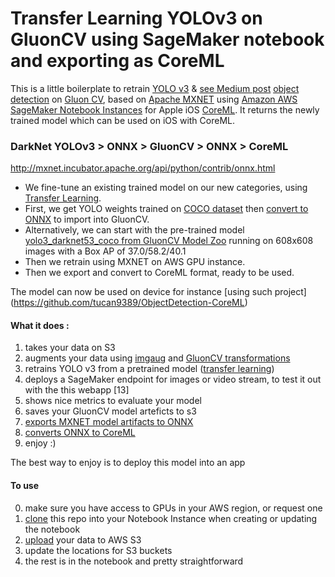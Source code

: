 # Transfer Learning YOLOv3 on GluonCV using SageMaker notebook and exporting as CoreML

This is a little boilerplate to retrain [YOLO v3](https://pjreddie.com/media/files/papers/YOLOv3.pdf) & [see Medium post](https://medium.com/diaryofawannapreneur/yolo-you-only-look-once-for-object-detection-explained-6f80ea7aaa1e) [object detection](https://en.wikipedia.org/wiki/Object_detection) on [Gluon CV](https://gluon-cv.mxnet.io/build/examples_detection/train_yolo_v3.html), based on [Apache MXNET](https://mxnet.apache.org/) using [Amazon AWS SageMaker Notebook Instances](https://docs.aws.amazon.com/sagemaker/latest/dg/nbi.html) for Apple iOS [CoreML](https://www.youtube.com/watch?v=T4t73CXB7CU).
It returns the newly trained model which can be used on iOS with CoreML.

### DarkNet YOLOv3 > ONNX > GluonCV > ONNX > CoreML

http://mxnet.incubator.apache.org/api/python/contrib/onnx.html

- We fine-tune an existing trained model on our new categories, using [Transfer Learning](https://gluon-cv.mxnet.io/build/examples_detection/finetune_detection.html). 
- First, we get YOLO weights trained on [COCO dataset](http://cocodataset.org/) then [convert to ONNX](https://mxnet.incubator.apache.org/versions/master/tutorials/onnx/super_resolution.html) to import into GluonCV.
- Alternatively, we can start with the pre-trained model [yolo3_darknet53_coco from GluonCV Model Zoo](https://gluon-cv.mxnet.io/api/model_zoo.html#gluoncv.model_zoo.yolo3_darknet53_custom) running on 608x608 images with a Box AP of 37.0/58.2/40.1
- Then we retrain using MXNET on AWS GPU instance.
- Then we export and convert to CoreML format, ready to be used.

The model can now be used on device for instance [using such project] (https://github.com/tucan9389/ObjectDetection-CoreML)


#### What it does : 
1. takes your data on S3
2. augments your data using [imgaug](https://imgaug.readthedocs.io/en/latest/) and [GluonCV transformations](https://gluon-cv.mxnet.io/api/data.transforms.html#gluoncv.data.transforms.presets.yolo.YOLO3DefaultTrainTransform)
2. retrains YOLO v3 from a pretrained model ([transfer learning](https://gluon-cv.mxnet.io/build/examples_detection/finetune_detection.html))
3. deploys a SageMaker endpoint for images or video stream, to test it out with the this webapp [13]
4. shows nice metrics to evaluate your model 
5. saves your GluonCV model arteficts to s3
6. [exports MXNET model artifacts to ONNX](https://github.com/onnx/tutorials/blob/master/tutorials/MXNetONNXExport.ipynb)
7. [converts ONNX to CoreML](https://github.com/onnx/onnx-coreml)
8. enjoy :)

The best way to enjoy is to deploy this model into an app 

#### To use
0. make sure you have access to GPUs in your AWS region, or request one
1. [clone](https://aws.amazon.com/blogs/machine-learning/amazon-sagemaker-notebooks-now-support-git-integration-for-increased-persistence-collaboration-and-reproducibility/) this repo into your Notebook Instance when creating or updating the notebook 
2. [upload](https://docs.aws.amazon.com/AmazonS3/latest/user-guide/upload-objects.html) your data to AWS S3 
3. update the locations for S3 buckets
4. the rest is in the notebook and pretty straightforward





